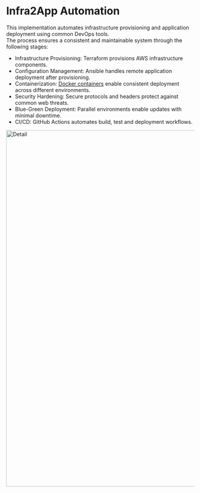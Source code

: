 # Infra2App Automation
 
This implementation automates infrastructure provisioning and application deployment using common DevOps tools.  
The process ensures a consistent and maintainable system through the following stages:  
* Infrastructure Provisioning: Terraform provisions AWS infrastructure components.
* Configuration Management: Ansible handles remote application deployment after provisioning.
* Containerization: [Docker containers](https://github.com/LamSut/ContainYourself) enable consistent deployment across different environments.
* Security Hardening: Secure protocols and headers protect against common web threats.
* Blue-Green Deployment: Parallel environments enable updates with minimal downtime.
* CI/CD: GitHub Actions automates build, test and deployment workflows.

<img width="953" height="953" alt="Detail" src="https://github.com/user-attachments/assets/415884b7-7157-4be6-9b6b-90f73f9968d3" />
